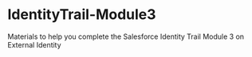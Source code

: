 # IdentityTrail-Module3
Materials to help you complete the Salesforce Identity Trail Module 3 on External Identity

